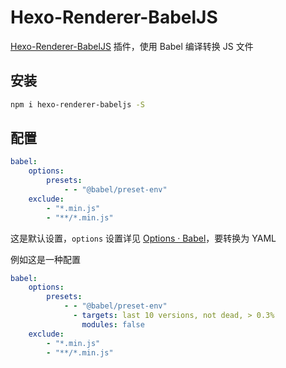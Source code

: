 # Hexo-Renderer-BabelJS

[Hexo-Renderer-BabelJS](https://github.com/argvchs/hexo-renderer-babeljs) 插件，使用 Babel 编译转换 JS 文件

## 安装

```bash
npm i hexo-renderer-babeljs -S
```

## 配置

```yaml
babel:
    options:
        presets:
            - - "@babel/preset-env"
    exclude:
        - "*.min.js"
        - "**/*.min.js"
```

这是默认设置，`options` 设置详见 [Options · Babel](https://babel.dev/docs/en/options)，要转换为 YAML

例如这是一种配置

```yaml
babel:
    options:
        presets:
            - - "@babel/preset-env"
              - targets: last 10 versions, not dead, > 0.3%
                modules: false
    exclude:
        - "*.min.js"
        - "**/*.min.js"
```
